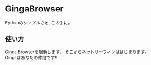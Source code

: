 # GingaBrowser
Pythonのシンプルさを,
この手に。
## 使い方
Ginga Browserを起動します。
そこからネットサーフィンははじまります。
Gingaはあなたの仲間です!!
